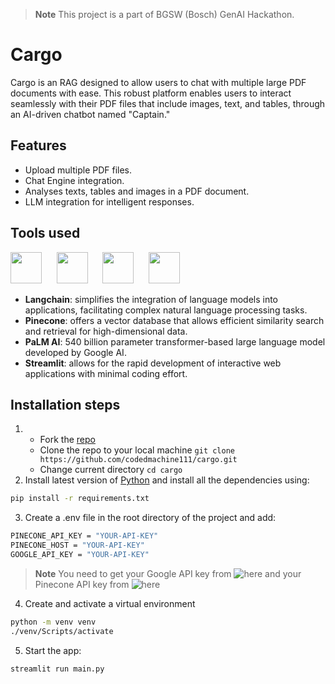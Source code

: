 > **Note**
> This project is a part of BGSW (Bosch) GenAI Hackathon.

# Cargo

Cargo is an RAG designed to allow users to chat with multiple large PDF documents with ease. This robust platform enables users to interact seamlessly with their PDF files that include images, text, and tables, through an AI-driven chatbot named "Captain."

## Features

- Upload multiple PDF files.
- Chat Engine integration.
- Analyses texts, tables and images in a PDF document.
- LLM integration for intelligent responses.

## Tools used
<p align="left">
   <img src="https://github.com/codedmachine111/abridge/assets/88738817/492cc671-e6c9-494b-ba2b-296f7c1bad2a" height="50px">&nbsp;&nbsp;&nbsp;&nbsp;&nbsp;
   <img src="https://github.com/codedmachine111/abridge/assets/88738817/f4e6f979-baa6-498c-9d49-b26da8e53cf8" height="50px">&nbsp;&nbsp;&nbsp;&nbsp;&nbsp;
   <img src="https://github.com/codedmachine111/cargo/assets/88738817/930444ab-bfe4-4ca4-80ea-de5ca6b49179" height="50px">&nbsp;&nbsp;&nbsp;&nbsp;&nbsp;
   <img src="https://github.com/codedmachine111/abridge/assets/88738817/2fb73136-6d50-423f-b4a0-1962b8e6914b" height="50px">&nbsp;&nbsp;&nbsp;&nbsp;&nbsp;

</p>

- **Langchain**: simplifies the integration of language models into applications, facilitating complex natural language processing tasks.
- **Pinecone**:  offers a vector database that allows efficient similarity search and retrieval for high-dimensional data.
- **PaLM AI**: 540 billion parameter transformer-based large language model developed by Google AI.
- **Streamlit**: allows for the rapid development of interactive web applications with minimal coding effort.

## Installation steps

1. - Fork the [repo](https://github.com/codedmachine111/cargo)
   - Clone the repo to your local machine `git clone https://github.com/codedmachine111/cargo.git`
   - Change current directory `cd cargo`
2. Install latest version of [Python](https://www.python.org/) and install all the dependencies using:

```bash
pip install -r requirements.txt
```
3. Create a .env file in the root directory of the project and add:

```bash
PINECONE_API_KEY = "YOUR-API-KEY"
PINECONE_HOST = "YOUR-API-KEY"
GOOGLE_API_KEY = "YOUR-API-KEY"
```
> **Note**
> You need to get your Google API key from ![here](https://aistudio.google.com/)
> and your Pinecone API key from ![here](https://www.pinecone.io/)

4. Create and activate a virtual environment
```bash
python -m venv venv
./venv/Scripts/activate
```

5. Start the app:

```bash
streamlit run main.py
```
